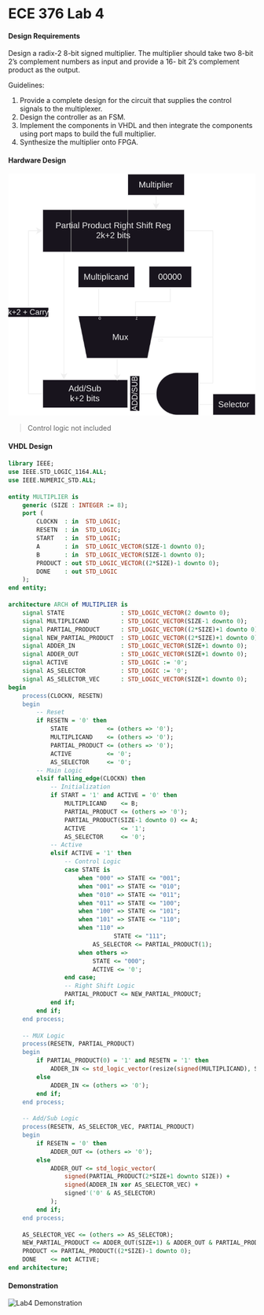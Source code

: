 # ECE 376 Lab 4

#### Design Requirements

Design a radix-2 8-bit signed multiplier. The multiplier should take two 8-bit 2’s complement numbers as input and provide a 16- bit 2’s complement product as the output. 
 
Guidelines: 
 1. Provide a complete design for the circuit that supplies the control signals to the multiplexer. 
 2. Design the controller as an FSM. 
 3. Implement the components in VHDL and then integrate the components using port maps to build the full multiplier. 
 4. Synthesize the multiplier onto FPGA.


#### Hardware Design

![Hardware Design](Lab4_Design.svg)
> Control logic not included

#### VHDL Design
```vhdl
library IEEE;
use IEEE.STD_LOGIC_1164.ALL;
use IEEE.NUMERIC_STD.ALL;

entity MULTIPLIER is
    generic (SIZE : INTEGER := 8);
    port (
        CLOCKN  : in  STD_LOGIC;
        RESETN  : in  STD_LOGIC;
        START   : in  STD_LOGIC;
        A       : in  STD_LOGIC_VECTOR(SIZE-1 downto 0);
        B       : in  STD_LOGIC_VECTOR(SIZE-1 downto 0);
        PRODUCT : out STD_LOGIC_VECTOR((2*SIZE)-1 downto 0);
        DONE    : out STD_LOGIC
    );
end entity;

architecture ARCH of MULTIPLIER is
    signal STATE                : STD_LOGIC_VECTOR(2 downto 0);
    signal MULTIPLICAND         : STD_LOGIC_VECTOR(SIZE-1 downto 0);
    signal PARTIAL_PRODUCT      : STD_LOGIC_VECTOR((2*SIZE)+1 downto 0);
    signal NEW_PARTIAL_PRODUCT  : STD_LOGIC_VECTOR((2*SIZE)+1 downto 0);
    signal ADDER_IN             : STD_LOGIC_VECTOR(SIZE+1 downto 0);
    signal ADDER_OUT            : STD_LOGIC_VECTOR(SIZE+1 downto 0);
    signal ACTIVE               : STD_LOGIC := '0';
    signal AS_SELECTOR          : STD_LOGIC := '0';
    signal AS_SELECTOR_VEC      : STD_LOGIC_VECTOR(SIZE+1 downto 0);
begin
    process(CLOCKN, RESETN)
    begin
        -- Reset
        if RESETN = '0' then
            STATE           <= (others => '0');
            MULTIPLICAND    <= (others => '0');
            PARTIAL_PRODUCT <= (others => '0');
            ACTIVE          <= '0';
            AS_SELECTOR     <= '0';
        -- Main Logic
        elsif falling_edge(CLOCKN) then
            -- Initialization
            if START = '1' and ACTIVE = '0' then
                MULTIPLICAND    <= B;
                PARTIAL_PRODUCT <= (others => '0');
                PARTIAL_PRODUCT(SIZE-1 downto 0) <= A;
                ACTIVE          <= '1';
                AS_SELECTOR     <= '0';
            -- Active
            elsif ACTIVE = '1' then
                -- Control Logic
                case STATE is
                    when "000" => STATE <= "001";
                    when "001" => STATE <= "010";
                    when "010" => STATE <= "011";
                    when "011" => STATE <= "100";
                    when "100" => STATE <= "101";
                    when "101" => STATE <= "110";
                    when "110" => 
						      STATE <= "111";
                        AS_SELECTOR <= PARTIAL_PRODUCT(1);
                    when others => 
                        STATE <= "000";
                        ACTIVE <= '0';
                end case;
                -- Right Shift Logic
                PARTIAL_PRODUCT <= NEW_PARTIAL_PRODUCT;
            end if;
        end if;
    end process;

    -- MUX Logic
    process(RESETN, PARTIAL_PRODUCT)
    begin
        if PARTIAL_PRODUCT(0) = '1' and RESETN = '1' then
            ADDER_IN <= std_logic_vector(resize(signed(MULTIPLICAND), SIZE+2));
        else
            ADDER_IN <= (others => '0');
        end if;
    end process;

    -- Add/Sub Logic
    process(RESETN, AS_SELECTOR_VEC, PARTIAL_PRODUCT)
    begin
        if RESETN = '0' then
            ADDER_OUT <= (others => '0');
        else
            ADDER_OUT <= std_logic_vector(
                signed(PARTIAL_PRODUCT(2*SIZE+1 downto SIZE)) + 
                signed(ADDER_IN xor AS_SELECTOR_VEC) + 
                signed'('0' & AS_SELECTOR)
            );
        end if;
    end process;

    AS_SELECTOR_VEC <= (others => AS_SELECTOR);
    NEW_PARTIAL_PRODUCT <= ADDER_OUT(SIZE+1) & ADDER_OUT & PARTIAL_PRODUCT(SIZE-1 downto 1);
    PRODUCT <= PARTIAL_PRODUCT((2*SIZE)-1 downto 0);
    DONE    <= not ACTIVE;
end architecture;
```

#### Demonstration

![Lab4 Demonstration](Lab4_Demonstration.png)

